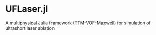 # UFLaser.jl
A multiphysical Julia framework (TTM-VOF-Maxwell) for simulation of ultrashort laser ablation 
